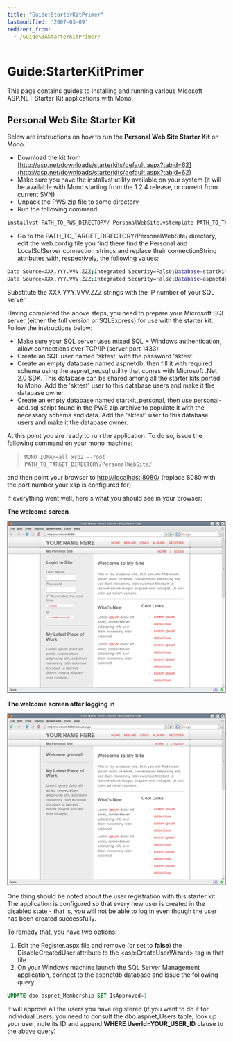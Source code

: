 ```yaml
---
title: "Guide:StarterKitPrimer"
lastmodified: '2007-03-09'
redirect_from:
  - /Guide%3AStarterKitPrimer/
---
```


Guide:StarterKitPrimer
======================

 This page contains guides to installing and running various Micosoft ASP.NET Starter Kit applications with Mono.

Personal Web Site Starter Kit
-----------------------------

Below are instructions on how to run the **Personal Web Site Starter Kit** on Mono.

-   Download the kit from [http://asp.net/downloads/starterkits/default.aspx?tabid=62](http://asp.net/downloads/starterkits/default.aspx?tabid=62)
-   Make sure you have the installvst utility available on your system (it will be available with Mono starting from the 1.2.4 release, or current from current SVN)
-   Unpack the PWS zip file to some directory
-   Run the following command:

<!-- -->

``` bash
installvst PATH_TO_PWS_DIRECTORY/ PersonalWebSite.vstemplate PATH_TO_TARGET_DIRECTORY
```

-   Go to the PATH_TO_TARGET_DIRECTORY/PersonalWebSite/ directory, edit the web.config file you find there find the Personal and LocalSqlServer connection strings and replace their connectionString attributes with, respectively, the following values:

<!-- -->

``` bash
Data Source=XXX.YYY.VVV.ZZZ;Integrated Security=False;Database=startkit_personal;User ID=sktest;Password=sktest
Data Source=XXX.YYY.VVV.ZZZ;Integrated Security=False;Database=aspnetdb;User ID=sktest;Password=sktest
```

Substitute the XXX.YYY.VVV.ZZZ strings with the IP number of your SQL server

Having completed the above steps, you need to prepare your Microsoft SQL server (either the full version or SQLExpress) for use with the starter kit. Follow the instructions below:

-   Make sure your SQL server uses mixed SQL + Windows authentication, allow connections over TCP/IP (server port 1433)
-   Create an SQL user named 'sktest' with the password 'sktest'
-   Create an empty database named aspnetdb, then fill it with required schema using the aspnet_regsql utility that comes with Microsoft .Net 2.0 SDK. This database can be shared among all the starter kits ported to Mono. Add the 'sktest' user to this database users and make it the database owner.
-   Create an empty database named startkit_personal, then use personal-add.sql script found in the PWS zip archive to populate it with the necessary schema and data. Add the 'sktest' user to this database users and make it the database owner.

At this point you are ready to run the application. To do so, issue the following command on your mono machine:

> `MONO_IOMAP=all xsp2 --root PATH_TO_TARGET_DIRECTORY/PersonalWebSite/`

and then point your browser to <http://localhost:8080/> (replace 8080 with the port number your xsp is configured for).

If everything went well, here's what you should see in your browser:

 **The welcome screen**

[![abc](/archived/images/d/d3/Pws_welcome_screen.png)](/archived/images/d/d3/Pws_welcome_screen.png "abc")

**The welcome screen after logging in**

[![abc](/archived/images/6/6b/Pws_logged_in_screen.png)](/archived/images/6/6b/Pws_logged_in_screen.png "abc")

One thing should be noted about the user registration with this starter kit. The application is configured so that every new user is created in the disabled state - that is, you will not be able to log in even though the user has been created successfully.

To remedy that, you have two options:

1.  Edit the Register.aspx file and remove (or set to **false**) the DisableCreatedUser attribute to the \<asp:CreateUserWizard\> tag in that file.
2.  On your Windows machine launch the SQL Server Management application, connect to the aspnetdb database and issue the following query:

<!-- -->

``` sql
UPDATE dbo.aspnet_Membership SET IsApproved=1
```

It will approve all the users you have registered (if you want to do it for individual users, you need to consult the dbo.aspnet_Users table, look up your user, note its ID and append **WHERE UserId=YOUR_USER_ID** clause to the above query)

